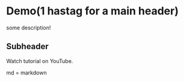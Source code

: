 # Demo(1 hastag for a main header)

some description!

## Subheader

Watch tutorial on YouTube.

md = markdown
